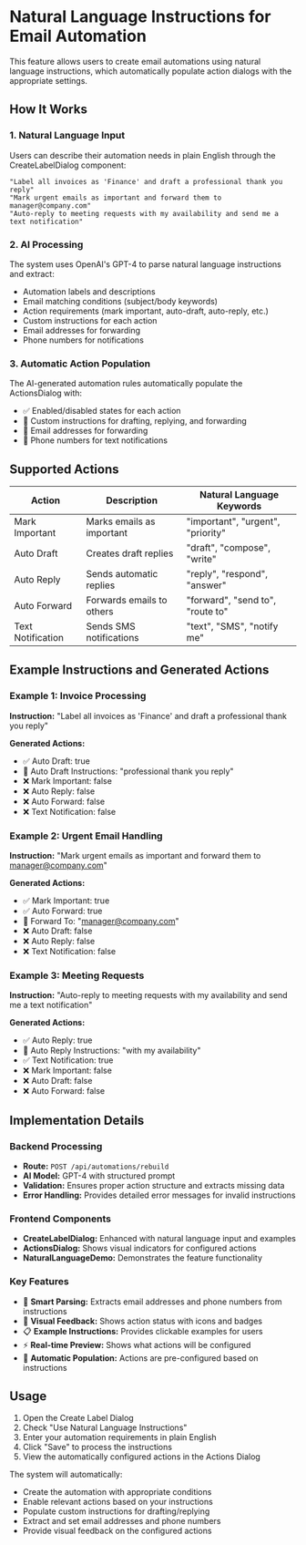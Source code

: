 # Natural Language Instructions for Email Automation

This feature allows users to create email automations using natural language instructions, which automatically populate action dialogs with the appropriate settings.

## How It Works

### 1. Natural Language Input
Users can describe their automation needs in plain English through the CreateLabelDialog component:

```
"Label all invoices as 'Finance' and draft a professional thank you reply"
"Mark urgent emails as important and forward them to manager@company.com"
"Auto-reply to meeting requests with my availability and send me a text notification"
```

### 2. AI Processing
The system uses OpenAI's GPT-4 to parse natural language instructions and extract:
- Automation labels and descriptions
- Email matching conditions (subject/body keywords)
- Action requirements (mark important, auto-draft, auto-reply, etc.)
- Custom instructions for each action
- Email addresses for forwarding
- Phone numbers for notifications

### 3. Automatic Action Population
The AI-generated automation rules automatically populate the ActionsDialog with:
- ✅ Enabled/disabled states for each action
- 📝 Custom instructions for drafting, replying, and forwarding
- 📧 Email addresses for forwarding
- 📱 Phone numbers for text notifications

## Supported Actions

| Action | Description | Natural Language Keywords |
|--------|-------------|---------------------------|
| Mark Important | Marks emails as important | "important", "urgent", "priority" |
| Auto Draft | Creates draft replies | "draft", "compose", "write" |
| Auto Reply | Sends automatic replies | "reply", "respond", "answer" |
| Auto Forward | Forwards emails to others | "forward", "send to", "route to" |
| Text Notification | Sends SMS notifications | "text", "SMS", "notify me" |

## Example Instructions and Generated Actions

### Example 1: Invoice Processing
**Instruction:** "Label all invoices as 'Finance' and draft a professional thank you reply"

**Generated Actions:**
- ✅ Auto Draft: true
- 📝 Auto Draft Instructions: "professional thank you reply"
- ❌ Mark Important: false
- ❌ Auto Reply: false
- ❌ Auto Forward: false
- ❌ Text Notification: false

### Example 2: Urgent Email Handling
**Instruction:** "Mark urgent emails as important and forward them to manager@company.com"

**Generated Actions:**
- ✅ Mark Important: true
- ✅ Auto Forward: true
- 📧 Forward To: "manager@company.com"
- ❌ Auto Draft: false
- ❌ Auto Reply: false
- ❌ Text Notification: false

### Example 3: Meeting Requests
**Instruction:** "Auto-reply to meeting requests with my availability and send me a text notification"

**Generated Actions:**
- ✅ Auto Reply: true
- 📝 Auto Reply Instructions: "with my availability"
- ✅ Text Notification: true
- ❌ Mark Important: false
- ❌ Auto Draft: false
- ❌ Auto Forward: false

## Implementation Details

### Backend Processing
- **Route:** `POST /api/automations/rebuild`
- **AI Model:** GPT-4 with structured prompt
- **Validation:** Ensures proper action structure and extracts missing data
- **Error Handling:** Provides detailed error messages for invalid instructions

### Frontend Components
- **CreateLabelDialog:** Enhanced with natural language input and examples
- **ActionsDialog:** Shows visual indicators for configured actions
- **NaturalLanguageDemo:** Demonstrates the feature functionality

### Key Features
- 🎯 **Smart Parsing:** Extracts email addresses and phone numbers from instructions
- 🎨 **Visual Feedback:** Shows action status with icons and badges
- 📋 **Example Instructions:** Provides clickable examples for users
- ⚡ **Real-time Preview:** Shows what actions will be configured
- 🔄 **Automatic Population:** Actions are pre-configured based on instructions

## Usage

1. Open the Create Label Dialog
2. Check "Use Natural Language Instructions"
3. Enter your automation requirements in plain English
4. Click "Save" to process the instructions
5. View the automatically configured actions in the Actions Dialog

The system will automatically:
- Create the automation with appropriate conditions
- Enable relevant actions based on your instructions
- Populate custom instructions for drafting/replying
- Extract and set email addresses and phone numbers
- Provide visual feedback on the configured actions 